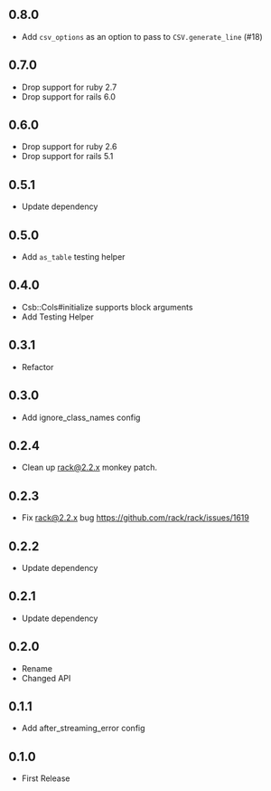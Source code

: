 ## 0.8.0

- Add `csv_options` as an option to pass to `CSV.generate_line` (#18)

## 0.7.0

- Drop support for ruby 2.7
- Drop support for rails 6.0

## 0.6.0

- Drop support for ruby 2.6
- Drop support for rails 5.1

## 0.5.1

- Update dependency

## 0.5.0

- Add `as_table` testing helper

## 0.4.0

- Csb::Cols#initialize supports block arguments
- Add Testing Helper

## 0.3.1

- Refactor

## 0.3.0

- Add ignore_class_names config

## 0.2.4

- Clean up rack@2.2.x monkey patch.

## 0.2.3

- Fix rack@2.2.x bug https://github.com/rack/rack/issues/1619

## 0.2.2

- Update dependency

## 0.2.1

- Update dependency

## 0.2.0

- Rename
- Changed API

## 0.1.1

- Add after_streaming_error config

## 0.1.0

- First Release

